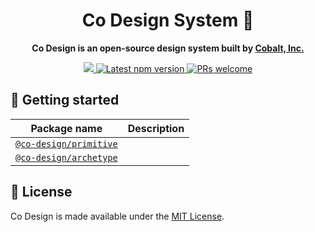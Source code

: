 <h1 align='center'>
  Co Design System 💫
</h1>

<p align="center"><strong>Co Design is an open-source design system built by <a href="https://present.do">Cobalt, Inc.</a></strong></p>

<p align='center'>
  <a href="https://cobalt.run">
    <img src="https://badgen.net/badge/icon/Made%20by%20Cobalt?icon=https://caple-static.s3.ap-northeast-2.amazonaws.com/cobalt-badge.svg&label&color=5B69C3&labelColor=414C9A" />
  </a>
  <a href='https://www.npmjs.com/package/@co-design/primitive'>
    <img src='https://img.shields.io/npm/v/@co-design/primitive.svg' alt='Latest npm version'>
  </a>
  <a href="https://github.com/cobaltinc/bloom/blob/master/.github/CONTRIBUTING.md">
    <img src="https://img.shields.io/badge/PRs-welcome-brightgreen.svg" alt="PRs welcome" />
  </a>
</p>

## :rocket: Getting started

| Package name                                      | Description                                 |
| ------------------------------------------------- | ------------------------------------------- |
| [`@co-design/primitive`](./packages/co-design-primitive)    |  |
| [`@co-design/archetype`](./packages/co-design-archetype)  |  |

## :page_facing_up: License

Co Design is made available under the [MIT License](./LICENSE).
